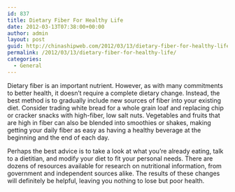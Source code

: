 ```yaml
---
id: 837
title: Dietary Fiber For Healthy Life
date: 2012-03-13T07:38:00+00:00
author: admin
layout: post
guid: http://chinashipweb.com/2012/03/13/dietary-fiber-for-healthy-life/
permalink: /2012/03/13/dietary-fiber-for-healthy-life/
categories:
  - General
---
```

Dietary fiber is an important nutrient. However, as with many commitments to better health, it doesn&#8217;t require a complete dietary change. Instead, the best method is to gradually include new sources of fiber into your existing diet. Consider trading white bread for a whole grain loaf and replacing chip or cracker snacks with high-fiber, low salt nuts. Vegetables and fruits that are high in fiber can also be blended into smoothies or shakes, making getting your daily fiber as easy as having a healthy beverage at the beginning and the end of each day.

Perhaps the best advice is to take a look at what you&#8217;re already eating, talk to a dietitian, and modify your diet to fit your personal needs. There are dozens of resources available for research on nutritional information, from government and independent sources alike. The results of these changes will definitely be helpful, leaving you nothing to lose but poor health.